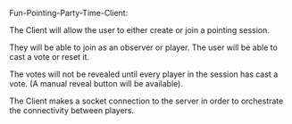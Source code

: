 Fun-Pointing-Party-Time-Client:

The Client will allow the user to either create or join a pointing session. 

They will be able to join as an observer or player. The user will be able to cast a vote or reset it.

The votes will not be revealed until every player in the session has cast a vote. (A manual reveal button will be available).

The Client makes a socket connection to the server in order to orchestrate the connectivity between players.